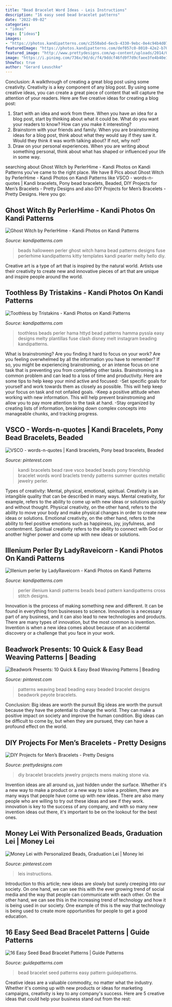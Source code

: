 ```yaml
---
title: "Bead Bracelet Word Ideas - Leis Instructions"
description: "16 easy seed bead bracelet patterns"
date: "2022-09-02"
categories:
- "ideas"
tags: ["ideas"]
images:
- "https://photos.kandipatterns.com/c2550abd-6ecb-4330-9ebc-0e4c94b4d070/14287920_1269406796411315_1524770242_n.resize_700x.jpg"
featuredImage: "https://photos.kandipatterns.com/def057c0-8010-42e2-b70d-47320c4ca8e9/16.resize_700x.jpg"
featured_image: "http://www.prettydesigns.com/wp-content/uploads/2014/08/DIY-Men-Bracelet.jpg"
image: "https://i.pinimg.com/736x/9d/dc/f4/9ddcf46fd9f7d9cfaee3fe4b40e18ea4--money-leis-for-graduation-dollar-bills-graduation-leis.jpg"
ShowToc: true
author: "Gerard Leuschke"
---
```



Conclusion: A walkthrough of creating a great blog post using some creativity.
Creativity is a key component of any blog post. By using some creative ideas, you can create a great piece of content that will capture the attention of your readers. Here are five creative ideas for creating a blog post: 
1. Start with an idea and work from there. When you have an idea for a blog post, start by thinking about what it could be. What do you want your readers to know? How can you make it interesting? 
2. Brainstorm with your friends and family. When you are brainstorming ideas for a blog post, think about what they would say if they saw it. Would they think it was worth talking about? If not, why not? 
3. Draw on your personal experiences. When you are writing about something personal, think about what has shaped or influenced your life in some way.

	

		
searching about Ghost Witch by PerlerHime - Kandi Photos on Kandi Patterns you've came to the right place. We have 8 Pics about Ghost Witch by PerlerHime - Kandi Photos on Kandi Patterns like VSCO - words-n-quotes | Kandi bracelets, Pony bead bracelets, Beaded, DIY Projects for Men’s Bracelets - Pretty Designs and also DIY Projects for Men’s Bracelets - Pretty Designs. Here you go:
		
    
## Ghost Witch By PerlerHime - Kandi Photos On Kandi Patterns

<img loading=lazy src="https://photos.kandipatterns.com/e8a41cf8-c501-4554-8b29-10c782d76dff/DSC03334.resize_700x.JPG" onerror="this.onerror=null;this.src='https://tse2.mm.bing.net/th?id=OIP.YCZo4oC13Lsu6HH4vimB9AHaJ3&amp;pid=15.1';" alt="Ghost Witch by PerlerHime - Kandi Photos on Kandi Patterns">

_Source: kandipatterns.com_

>beads halloween perler ghost witch hama bead patterns designs fuse perlerhime kandipatterns kitty templates kandi pearler melty hello diy. 

	

Creative art is a type of art that is inspired by the natural world. Artists use their creativity to create new and innovative pieces of art that are unique and inspire people around the world.

    
## Toothless By Tristakins - Kandi Photos On Kandi Patterns

<img loading=lazy src="https://photos.kandipatterns.com/c2550abd-6ecb-4330-9ebc-0e4c94b4d070/14287920_1269406796411315_1524770242_n.resize_700x.jpg" onerror="this.onerror=null;this.src='https://tse2.mm.bing.net/th?id=OIP.DF9ExxvLUyPkYpY_AevprwHaHa&amp;pid=15.1';" alt="Toothless by Tristakins - Kandi Photos on Kandi Patterns">

_Source: kandipatterns.com_

>toothless beads perler hama httyd bead patterns hamma pyssla easy designs melty plantillas fuse clash disney melt instagram beading kandipatterns. 

	

What is brainstroming?
Are you finding it hard to focus on your work? Are you feeling overwhelmed by all the information you have to remember? If so, you might be experiencing brainstroming, or an intense focus on one task that is preventing you from completing other tasks. Brainstroming is a common problem and can lead to a loss of time and productivity. Here are some tips to help keep your mind active and focused: 
-Set specific goals for yourself and work towards them as closely as possible. This will help keep your focus on task and not onfailed goals. 
-Keep a positive attitude when working with new information. This will help prevent brainstroming and allow you to pay more attention to the task at hand. 
-Stay organized by creating lists of information, breaking down complex concepts into manageable chunks, and tracking progress.

    
## VSCO - Words-n-quotes | Kandi Bracelets, Pony Bead Bracelets, Beaded

<img loading=lazy src="https://i.pinimg.com/736x/25/75/f7/2575f798401c9aa92ab436799e544135.jpg" onerror="this.onerror=null;this.src='https://tse4.mm.bing.net/th?id=OIP.WN7rGvdkBiD6wKA6x742EAAAAA&amp;pid=15.1';" alt="VSCO - words-n-quotes | Kandi bracelets, Pony bead bracelets, Beaded">

_Source: pinterest.com_

>kandi bracelets bead rave vsco beaded beads pony friendship bracelet words word braclets trendy patterns summer quotes metallic jewelry perler. 

	

Types of creativity: Mental, physical, emotional, spiritual.
Creativity is an intangible quality that can be described in many ways. Mental creativity, for example, refers to the ability to come up with new ideas or solutions quickly and without thought. Physical creativity, on the other hand, refers to the ability to move your body and make physical changes in order to create new ideas or solutions. Emotional creativity, on the other hand, refers to the ability to feel positive emotions such as happiness, joy, joyfulness, and contentment. Spiritual creativity refers to the ability to connect with God or another higher power and come up with new ideas or solutions.

    
## Illenium Perler By LadyRaveicorn - Kandi Photos On Kandi Patterns

<img loading=lazy src="https://photos.kandipatterns.com/def057c0-8010-42e2-b70d-47320c4ca8e9/16.resize_700x.jpg" onerror="this.onerror=null;this.src='https://tse4.mm.bing.net/th?id=OIP.aexGCDK6eVWHGq2CcddouAHaNd&amp;pid=15.1';" alt="Illenium perler by LadyRaveicorn - Kandi Photos on Kandi Patterns">

_Source: kandipatterns.com_

>perler illenium kandi patterns beads bead pattern kandipatterns cross stitch designs. 

	

Innovation is the process of making something new and different. It can be found in everything from businesses to science. Innovation is a necessary part of any business, and it can also lead to new technologies and products. There are many types of innovation, but the most common is invention. Invention is when a new idea comes about because of an accidental discovery or a challenge that you face in your work.

    
## Beadwork Presents: 10 Quick &amp; Easy Bead Weaving Patterns | Beading

<img loading=lazy src="https://i.pinimg.com/736x/a1/c5/b4/a1c5b42e4ddf3f4df71803b11d5e3990.jpg" onerror="this.onerror=null;this.src='https://tse2.mm.bing.net/th?id=OIP.4rzQ_TkXW7k2EjrrD0vhlAHaHa&amp;pid=15.1';" alt="Beadwork Presents: 10 Quick &amp; Easy Bead Weaving Patterns | Beading">

_Source: pinterest.com_

>patterns weaving bead beading easy beaded bracelet designs beadwork peyote bracelets. 

	

Conclusion: Big ideas are worth the pursuit
Big ideas are worth the pursuit because they have the potential to change the world. They can make a positive impact on society and improve the human condition. Big ideas can be difficult to come by, but when they are pursued, they can have a profound effect on the world.

    
## DIY Projects For Men’s Bracelets - Pretty Designs

<img loading=lazy src="http://www.prettydesigns.com/wp-content/uploads/2014/08/DIY-Men-Bracelet.jpg" onerror="this.onerror=null;this.src='https://tse1.mm.bing.net/th?id=OIP.x1Kzb9j7AGiNTeDkFqlp4gHaJ4&amp;pid=15.1';" alt="DIY Projects for Men’s Bracelets - Pretty Designs">

_Source: prettydesigns.com_

>diy bracelet bracelets jewelry projects mens making stone via. 

	

Invention ideas are all around us, just hidden under the surface. Whether it's a new way to make a product or a new way to solve a problem, there are many ways that people have come up with new ideas. There are also many people who are willing to try out these ideas and see if they work. innovation is key to the success of any company, and with so many new invention ideas out there, it's important to be on the lookout for the best ones.

    
## Money Lei With Personalized Beads, Graduation Lei | Money Lei

<img loading=lazy src="https://i.pinimg.com/736x/9d/dc/f4/9ddcf46fd9f7d9cfaee3fe4b40e18ea4--money-leis-for-graduation-dollar-bills-graduation-leis.jpg" onerror="this.onerror=null;this.src='https://tse1.mm.bing.net/th?id=OIP.yC0Vbc1evHVP7vuYa2RwnQHaJ4&amp;pid=15.1';" alt="Money Lei with Personalized Beads, Graduation Lei | Money lei">

_Source: pinterest.com_

>leis instructions. 

	

Introduction to this article; new ideas are slowly but surely creeping into our society. On one hand, we can see this with the ever growing trend of social media and the way that people can communicate with each other. On the other hand, we can see this in the increasing trend of technology and how it is being used in our society. One example of this is the way that technology is being used to create more opportunities for people to get a good education.

    
## 16 Easy Seed Bead Bracelet Patterns | Guide Patterns

<img loading=lazy src="http://www.guidepatterns.com/wp-content/uploads/2015/01/Seed-Bead-Bracelet-Patterns.jpg" onerror="this.onerror=null;this.src='https://tse3.mm.bing.net/th?id=OIP.aBeyOiRgy0Nt6tJ2n107fQHaEL&amp;pid=15.1';" alt="16 Easy Seed Bead Bracelet Patterns | Guide Patterns">

_Source: guidepatterns.com_

>bead bracelet seed patterns easy pattern guidepatterns. 

	

Creative ideas are a valuable commodity, no matter what the industry. Whether it's coming up with new products or ideas for marketing campaigns, creativity is key to any company's success. Here are 5 creative ideas that could help your business stand out from the rest: 

